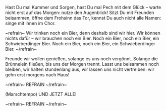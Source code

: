 Hast Du mal Kummer und Sorgen,
hast Du mal Pech mit dem Glück –
warte nicht erst auf das Morgen:
nutze den Augenblick!
Sitzt Du mit Freunden beisammen,
öffne dem Frohsinn das Tor,
kennst Du auch nicht alle Namen:
singe mit ihnen im Chor.

~refrain~
Wir trinken noch ein Bier,
denn deshalb sind wir hier.
Wir können nichts dafür –
wir brauchen noch ein Bier.
Noch ein Bier, noch ein Bier,
ein Schwieberdinger Bier.
Noch ein Bier, noch ein Bier,
ein Schwieberdinger Bier.
~/refrain~

Freunde wir wollen genießen,
solange es uns noch vergönnt.
Solange die Brünnelein fließen,
bis uns der Morgen trennt.
Lasst uns beisammen noch bleiben,
wir halten stundenlang aus,
wir lassen uns nicht vertreiben:
wir gehn erst morgens nach Haus!

~refrain~
REFRAIN
~/refrain~

(Marschtempo)
UND JETZT ALLE!

~refrain~
REFRAIN
~/refrain~